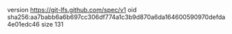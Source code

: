 version https://git-lfs.github.com/spec/v1
oid sha256:aa7babb6a6b697cc306df774a1c3b9d870a6da164600590970defda4e01edc46
size 131
